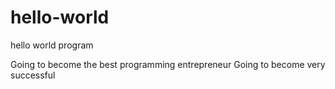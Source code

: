 # hello-world
hello world program

Going to become the best programming entrepreneur
Going to become very successful

